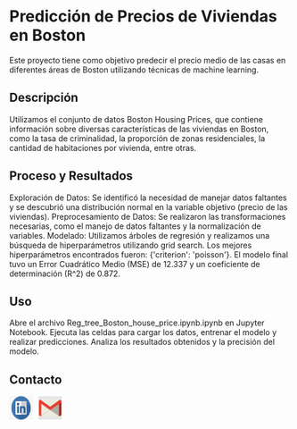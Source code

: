 # Predicción de Precios de Viviendas en Boston

Este proyecto tiene como objetivo predecir el precio medio de las casas en diferentes áreas de Boston utilizando técnicas de machine learning.

## Descripción
Utilizamos el conjunto de datos Boston Housing Prices, que contiene información sobre diversas características de las viviendas en Boston, como la tasa de criminalidad, la proporción de zonas residenciales, la cantidad de habitaciones por vivienda, entre otras.

## Proceso y Resultados
Exploración de Datos: Se identificó la necesidad de manejar datos faltantes y se descubrió una distribución normal en la variable objetivo (precio de las viviendas).
Preprocesamiento de Datos: Se realizaron las transformaciones necesarias, como el manejo de datos faltantes y la normalización de variables.
Modelado: Utilizamos árboles de regresión y realizamos una búsqueda de hiperparámetros utilizando grid search. Los mejores hiperparámetros encontrados fueron: {'criterion': 'poisson'}. El modelo final tuvo un Error Cuadrático Medio (MSE) de 12.337 y un coeficiente de determinación (R^2) de 0.872.

## Uso
Abre el archivo Reg_tree_Boston_house_price.ipynb.ipynb en Jupyter Notebook.
Ejecuta las celdas para cargar los datos, entrenar el modelo y realizar predicciones.
Analiza los resultados obtenidos y la precisión del modelo.

## Contacto

<div style="display: flex; align-items: center;">
  <a href="https://www.linkedin.com/public-profile/settings?trk=d_flagship3_profile_self_view_public_profile.com/" style="margin-right: 10px;">
    <img src="https://github.com/williamCastro32/Modelos_ML/blob/main/imagenes/in_logo.png" alt="LinkedIn" width="42" height="42">
  </a>
  <a href="mailto:willcr32@gmail.com" style="margin-right: 10px;">
    <img src="https://github.com/williamCastro32/Modelos_ML/blob/main/imagenes/gmail_logo.png" alt="Gmail" width="42" height="42">
  </a>
</div>




